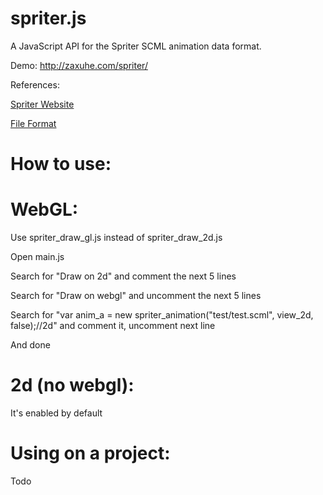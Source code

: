 spriter.js
==========

A JavaScript API for the Spriter SCML animation data format.

Demo:
<a href="http://zaxuhe.com/spriter/">http://zaxuhe.com/spriter/</a>

References:

<a href="http://www.brashmonkey.com/index.htm">Spriter Website</a>

<a href="http://www.brashmonkeygames.com/spriter/8-17-2012/GettingStartedWithSCMLGuide(a2).pdf">File Format</a>

How to use:
==========

WebGL:
==========

Use spriter_draw_gl.js instead of spriter_draw_2d.js

Open main.js

Search for "Draw on 2d" and comment the next 5 lines

Search for "Draw on webgl" and uncomment the next 5 lines

Search for "var anim_a = new spriter_animation("test/test.scml", view_2d, false);//2d" and comment it, uncomment next line

And done

2d (no webgl):
==========

It's enabled by default

Using on a project:
==========

Todo
